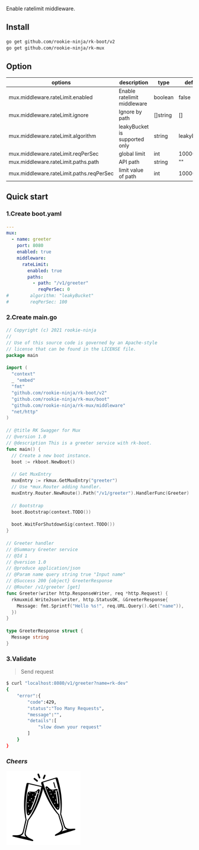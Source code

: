 Enable ratelimit middleware.

## Install
```bash
go get github.com/rookie-ninja/rk-boot/v2
go get github.com/rookie-ninja/rk-mux
```

## Option
| options                                   | description                   | type     | default     |
|-------------------------------------------|-------------------------------|----------|-------------|
| mux.middleware.rateLimit.enabled         | Enable ratelimit middleware   | boolean  | false       |
| mux.middleware.rateLimit.ignore          | Ignore by path                | []string | []          |
| mux.middleware.rateLimit.algorithm       | leakyBucket is supported only | string   | leakyBucket |
| mux.middleware.rateLimit.reqPerSec       | global limit                  | int      | 1000000     |
| mux.middleware.rateLimit.paths.path      | API path                      | string   | ""          |
| mux.middleware.rateLimit.paths.reqPerSec | limit value of path           | int      | 1000000     |

## Quick start
### 1.Create boot.yaml
```yaml
---
mux:
  - name: greeter
    port: 8080
    enabled: true
    middleware:
      rateLimit:
        enabled: true
        paths:
          - path: "/v1/greeter"
            reqPerSec: 0
#        algorithm: "leakyBucket"
#        reqPerSec: 100
```

### 2.Create main.go
```go
// Copyright (c) 2021 rookie-ninja
//
// Use of this source code is governed by an Apache-style
// license that can be found in the LICENSE file.
package main

import (
  "context"
  _ "embed"
  "fmt"
  "github.com/rookie-ninja/rk-boot/v2"
  "github.com/rookie-ninja/rk-mux/boot"
  "github.com/rookie-ninja/rk-mux/middleware"
  "net/http"
)

// @title RK Swagger for Mux
// @version 1.0
// @description This is a greeter service with rk-boot.
func main() {
  // Create a new boot instance.
  boot := rkboot.NewBoot()

  // Get MuxEntry
  muxEntry := rkmux.GetMuxEntry("greeter")
  // Use *mux.Router adding handler.
  muxEntry.Router.NewRoute().Path("/v1/greeter").HandlerFunc(Greeter)

  // Bootstrap
  boot.Bootstrap(context.TODO())

  boot.WaitForShutdownSig(context.TODO())
}

// Greeter handler
// @Summary Greeter service
// @Id 1
// @version 1.0
// @produce application/json
// @Param name query string true "Input name"
// @Success 200 {object} GreeterResponse
// @Router /v1/greeter [get]
func Greeter(writer http.ResponseWriter, req *http.Request) {
  rkmuxmid.WriteJson(writer, http.StatusOK, &GreeterResponse{
    Message: fmt.Sprintf("Hello %s!", req.URL.Query().Get("name")),
  })
}

type GreeterResponse struct {
  Message string
}
```

### 3.Validate
> Send request

```bash
$ curl "localhost:8080/v1/greeter?name=rk-dev"
{
    "error":{
        "code":429,
        "status":"Too Many Requests",
        "message":"",
        "details":[
            "slow down your request"
        ]
    }
}
```

### _**Cheers**_
![](../../../../img/user-guide/cheers.png)
